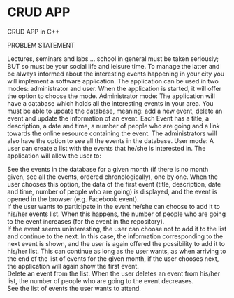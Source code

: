 # CRUD APP
 CRUD APP in C++
 
 PROBLEM STATEMENT
 
 Lectures, seminars and labs ... school in general must be taken seriously; BUT so must be your social life and leisure time. To manage the latter and be always informed about the interesting events happening in your city you will implement a software application. The application can be used in two modes: administrator and user. When the application is started, it will offer the option to choose the mode.
Administrator mode: The application will have a database which holds all the interesting events in your area. You must be able to update the database, meaning: add a new event, delete an event and update the information of an event. Each Event has a title, a description, a date and time, a number of people who are going and a link towards the online resource containing the event. The administrators will also have the option to see all the events in the database.
User mode: A user can create a list with the events that he/she is interested in. The application will allow the user to: <br>

See the events in the database for a given month (if there is no month given, see all the events, ordered chronologically), one by one. When the user chooses this option, the data of the first event (title, description, date and time, number of people who are going) is displayed, and the event is opened in the browser (e.g. Facebook event). <br>
If the user wants to participate in the event he/she can choose to add it to his/her events list. When this happens, the number of people who are going to the event increases (for the event in the repository). <br>
If the event seems uninteresting, the user can choose not to add it to the list and continue to the next. In this case, the information corresponding to the next event is shown, and the user is again offered the possibility to add it to his/her list. This can continue as long as the user wants, as when arriving to the end of the list of events for the given month, if the user chooses next, the application will again show the first event. <br>
Delete an event from the list. When the user deletes an event from his/her list, the number of people who are going to the event decreases. <br>
See the list of events the user wants to attend.
